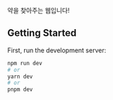 약을 찾아주는 웹입니다!

## Getting Started

First, run the development server:

```bash
npm run dev
# or
yarn dev
# or
pnpm dev
```
